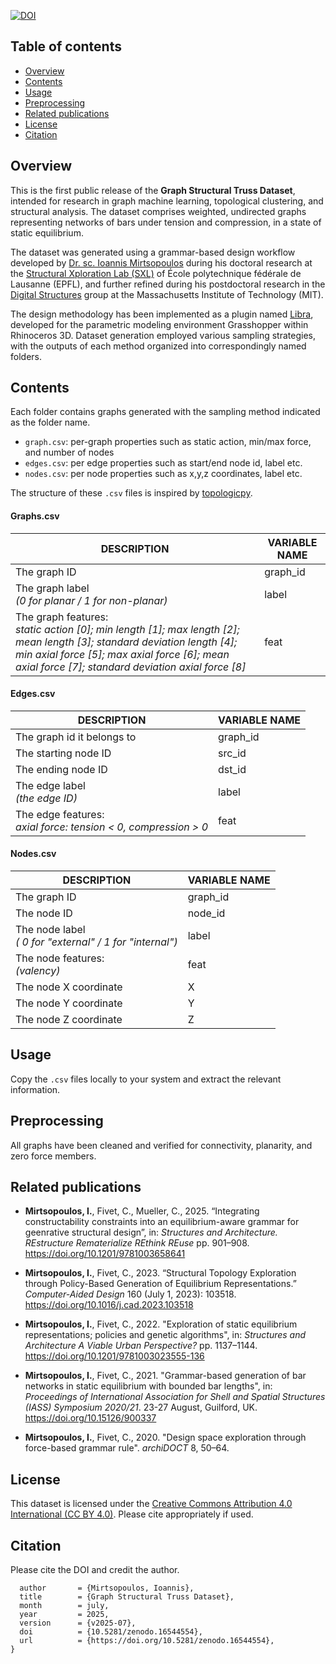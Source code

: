 [![DOI](https://zenodo.org/badge/DOI/10.5281/zenodo.16544554.svg)](https://doi.org/10.5281/zenodo.16544554)

## Table of contents
- [Overview](#overview)
- [Contents](#contents)
- [Usage](#usage)
- [Preprocessing](#preprocessing)
- [Related publications](#related-publications)
- [License](#license)
- [Citation](#citation)

## Overview
This is the first public release of the **Graph Structural Truss Dataset**, intended for research in graph machine learning, topological clustering, and structural analysis. The dataset comprises weighted, undirected graphs representing networks of bars under tension and compression, in a state of static equilibrium.

The dataset was generated using a grammar-based design workflow developed by [Dr. sc. Ioannis Mirtsopoulos](https://www.linkedin.com/in/ioannismirtsopoulos/) during his doctoral research at the [Structural Xploration Lab (SXL)](https://www.epfl.ch/labs/sxl/) of École polytechnique fédérale de Lausanne (EPFL), and further refined during his postdoctoral research in the [Digital Structures](http://digitalstructures.mit.edu/) group at the Massachusetts Institute of Technology (MIT).

The design methodology has been implemented as a plugin named [Libra](https://github.com/StructuralXplorationLab/Libra), developed for the parametric modeling environment Grasshopper within Rhinoceros 3D. Dataset generation employed various sampling strategies, with the outputs of each method organized into correspondingly named folders.

## Contents
Each folder contains graphs generated with the sampling method indicated as the folder name.
- `graph.csv`: per-graph properties such as static action, min/max force, and number of nodes
- `edges.csv`: per edge properties such as start/end node id, label etc.
- `nodes.csv`: per node properties such as x,y,z coordinates, label etc.

The structure of these `.csv` files is inspired by [topologicpy](https://pypi.org/project/topologicpy/).

#### Graphs.csv
| DESCRIPTION	| VARIABLE NAME	|
| --- | --- | 
| The graph ID	| graph_id
| The graph label <br>_(0 for planar / 1 for non-planar)_	| label
| The graph features:<br>  _static action [0]; min length [1]; max length [2]; mean length [3]; standard deviation length [4]; min axial force [5]; max axial force [6]; mean axial force [7]; standard deviation axial force [8]_ | feat

#### Edges.csv
| DESCRIPTION	| VARIABLE NAME	|
| --- | --- |
| The graph id it belongs to | graph_id
| The starting node ID	| src_id
| The ending node ID | dst_id
| The edge label<br> _(the edge ID)_	| label
| The edge features:<br> _axial force: tension < 0, compression > 0_ | feat

#### Nodes.csv
| DESCRIPTION	| VARIABLE NAME
| --- | --- |
| The graph ID	| graph_id
| The node ID	| node_id
| The node label<br>_( 0 for "external" / 1 for "internal")_ | label
| The node features:<br> _(valency)_ | feat
| The node X coordinate	| X
| The node Y coordinate	| Y
| The node Z coordinate	| Z

## Usage
Copy the `.csv` files locally to your system and extract the relevant information.

## Preprocessing
All graphs have been cleaned and verified for connectivity, planarity, and zero force members.

## Related publications
- **Mirtsopoulos, I.**, Fivet, C., Mueller, C., 2025. “Integrating constructability constraints into an equilibrium-aware grammar for geenrative structural design”, in: _Structures and Architecture. REstructure Rematerialize REthink REuse_ pp. 901–908. <https://doi.org/10.1201/9781003658641>

- **Mirtsopoulos, I.**, Fivet, C., 2023. “Structural Topology Exploration through Policy-Based Generation of Equilibrium Representations.” _Computer-Aided Design_ 160 (July 1, 2023): 103518. <https://doi.org/10.1016/j.cad.2023.103518>

- **Mirtsopoulos, I.**, Fivet, C., 2022. "Exploration of static equilibrium representations; policies and genetic algorithms", in: _Structures and Architecture A Viable Urban Perspective?_ pp. 1137–1144. <https://doi.org/10.1201/9781003023555-136>

- **Mirtsopoulos, I.**, Fivet, C., 2021. "Grammar-based generation of bar networks in static equilibrium with bounded bar lengths", in: _Proceedings of International Association for Shell and Spatial Structures (IASS) Symposium 2020/21_. 23-27 August, Guilford, UK. <https://doi.org/10.15126/900337>

- **Mirtsopoulos, I.**, Fivet, C., 2020. "Design space exploration through force-based grammar rule". _archiDOCT_ 8, 50–64.

## License
This dataset is licensed under the [Creative Commons Attribution 4.0 International (CC BY 4.0)](https://creativecommons.org/licenses/by/4.0/). Please cite appropriately if used.

## Citation
Please cite the DOI and credit the author.

```@software{johnmirts_2025_16544554,
  author       = {Mirtsopoulos, Ioannis},
  title        = {Graph Structural Truss Dataset},
  month        = july,
  year         = 2025,
  version      = {v2025-07},
  doi          = {10.5281/zenodo.16544554},
  url          = {https://doi.org/10.5281/zenodo.16544554},
}
```
